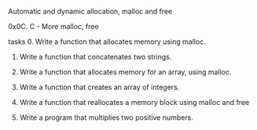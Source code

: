 
Automatic and dynamic allocation, malloc and free

0x0C. C - More malloc, free

tasks 0.	Write a function that allocates memory using malloc.

1.	Write a function that concatenates two strings.

2.	Write a function that allocates memory for an array, using malloc.

3.	Write a function that creates an array of integers.

4.	Write a function that reallocates a memory block using malloc and free

5.	Write a program that multiplies two positive numbers.
